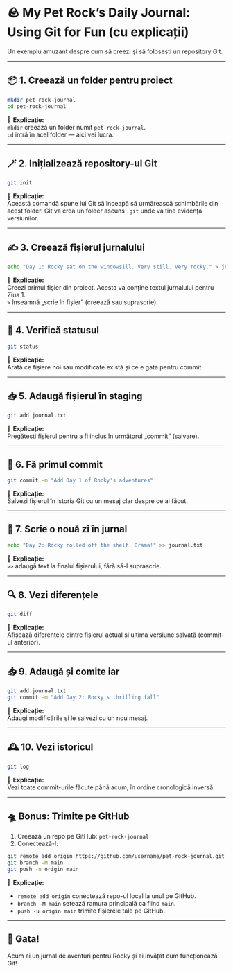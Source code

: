 # 🪨 My Pet Rock’s Daily Journal: Using Git for Fun (cu explicații)

Un exemplu amuzant despre cum să creezi și să folosești un repository Git.

---

## 📦 1. Creează un folder pentru proiect

```bash
mkdir pet-rock-journal
cd pet-rock-journal
```

📝 **Explicație:**  
`mkdir` creează un folder numit `pet-rock-journal`.  
`cd` intră în acel folder — aici vei lucra.

---

## 🪄 2. Inițializează repository-ul Git

```bash
git init
```

📝 **Explicație:**  
Această comandă spune lui Git să înceapă să urmărească schimbările din acest folder. Git va crea un folder ascuns `.git` unde va ține evidența versiunilor.

---

## ✍️ 3. Creează fișierul jurnalului

```bash
echo "Day 1: Rocky sat on the windowsill. Very still. Very rocky." > journal.txt
```

📝 **Explicație:**  
Creezi primul fișier din proiect. Acesta va conține textul jurnalului pentru Ziua 1.  
`>` înseamnă „scrie în fișier” (creează sau suprascrie).

---

## 📌 4. Verifică statusul

```bash
git status
```

📝 **Explicație:**  
Arată ce fișiere noi sau modificate există și ce e gata pentru commit.

---

## 📥 5. Adaugă fișierul în staging

```bash
git add journal.txt
```

📝 **Explicație:**  
Pregătești fișierul pentru a fi inclus în următorul „commit” (salvare).

---

## 📸 6. Fă primul commit

```bash
git commit -m "Add Day 1 of Rocky's adventures"
```

📝 **Explicație:**  
Salvezi fișierul în istoria Git cu un mesaj clar despre ce ai făcut.

---

## 📖 7. Scrie o nouă zi în jurnal

```bash
echo "Day 2: Rocky rolled off the shelf. Drama!" >> journal.txt
```

📝 **Explicație:**  
`>>` adaugă text la finalul fișierului, fără să-l suprascrie.

---

## 🔍 8. Vezi diferențele

```bash
git diff
```

📝 **Explicație:**  
Afișează diferențele dintre fișierul actual și ultima versiune salvată (commit-ul anterior).

---

## 📥 9. Adaugă și comite iar

```bash
git add journal.txt
git commit -m "Add Day 2: Rocky's thrilling fall"
```

📝 **Explicație:**  
Adaugi modificările și le salvezi cu un nou mesaj.

---

## 🕰️ 10. Vezi istoricul

```bash
git log
```

📝 **Explicație:**  
Vezi toate commit-urile făcute până acum, în ordine cronologică inversă.

---

## 🛸 Bonus: Trimite pe GitHub

1. Creează un repo pe GitHub: `pet-rock-journal`
2. Conectează-l:

```bash
git remote add origin https://github.com/username/pet-rock-journal.git
git branch -M main
git push -u origin main
```

📝 **Explicație:**  
- `remote add origin` conectează repo-ul local la unul pe GitHub.  
- `branch -M main` setează ramura principală ca fiind `main`.  
- `push -u origin main` trimite fișierele tale pe GitHub.

---

## 🎉 Gata!

Acum ai un jurnal de aventuri pentru Rocky și ai învățat cum funcționează Git!
